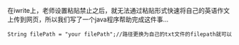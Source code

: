 在iwrite上，老师设置粘贴禁止之后，就无法通过粘贴形式快速将自己的英语作文上传到网页，所以我们写了一个java程序帮助完成这件事...
~~~
String filePath = "your filePath";//路径更换为自己的txt文件的filepath就可以
~~~
